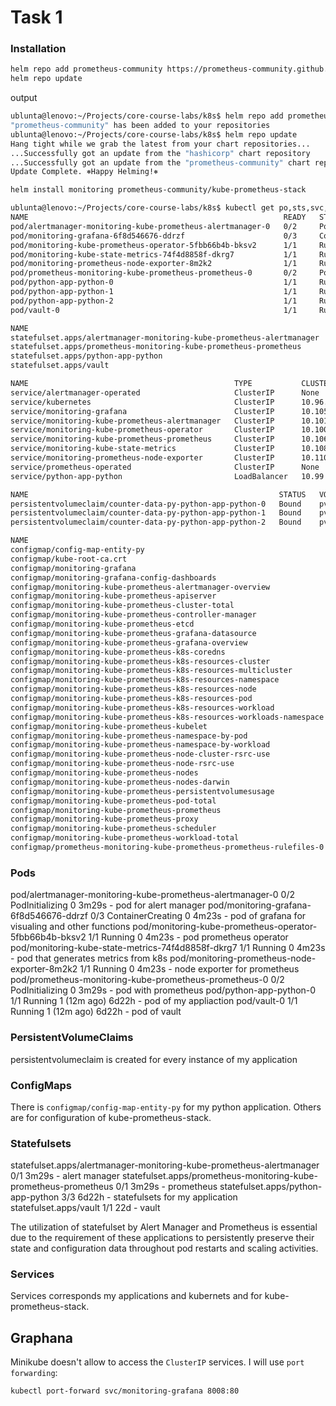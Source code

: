 # Task 1

### Installation

```bash
helm repo add prometheus-community https://prometheus-community.github.io/helm-charts
helm repo update
```
output
```bash
ublunta@lenovo:~/Projects/core-course-labs/k8s$ helm repo add prometheus-community https://prometheus-community.github.io/helm-charts
"prometheus-community" has been added to your repositories
ublunta@lenovo:~/Projects/core-course-labs/k8s$ helm repo update
Hang tight while we grab the latest from your chart repositories...
...Successfully got an update from the "hashicorp" chart repository
...Successfully got an update from the "prometheus-community" chart repository
Update Complete. ⎈Happy Helming!⎈
```

```bash
helm install monitoring prometheus-community/kube-prometheus-stack
```

```bash
ublunta@lenovo:~/Projects/core-course-labs/k8s$ kubectl get po,sts,svc,pvc,cm
NAME                                                         READY   STATUS              RESTARTS      AGE
pod/alertmanager-monitoring-kube-prometheus-alertmanager-0   0/2     PodInitializing     0             3m29s
pod/monitoring-grafana-6f8d546676-ddrzf                      0/3     ContainerCreating   0             4m23s
pod/monitoring-kube-prometheus-operator-5fbb66b4b-bksv2      1/1     Running             0             4m23s
pod/monitoring-kube-state-metrics-74f4d8858f-dkrg7           1/1     Running             0             4m23s
pod/monitoring-prometheus-node-exporter-8m2k2                1/1     Running             0             4m23s
pod/prometheus-monitoring-kube-prometheus-prometheus-0       0/2     PodInitializing     0             3m29s
pod/python-app-python-0                                      1/1     Running             1 (12m ago)   6d22h
pod/python-app-python-1                                      1/1     Running             1 (12m ago)   6d22h
pod/python-app-python-2                                      1/1     Running             1 (12m ago)   6d22h
pod/vault-0                                                  1/1     Running             1 (12m ago)   6d22h

NAME                                                                    READY   AGE
statefulset.apps/alertmanager-monitoring-kube-prometheus-alertmanager   0/1     3m29s
statefulset.apps/prometheus-monitoring-kube-prometheus-prometheus       0/1     3m29s
statefulset.apps/python-app-python                                      3/3     6d22h
statefulset.apps/vault                                                  1/1     22d

NAME                                              TYPE           CLUSTER-IP       EXTERNAL-IP   PORT(S)                      AGE
service/alertmanager-operated                     ClusterIP      None             <none>        9093/TCP,9094/TCP,9094/UDP   3m29s
service/kubernetes                                ClusterIP      10.96.0.1        <none>        443/TCP                      6d22h
service/monitoring-grafana                        ClusterIP      10.105.254.129   <none>        80/TCP                       4m24s
service/monitoring-kube-prometheus-alertmanager   ClusterIP      10.101.153.225   <none>        9093/TCP,8080/TCP            4m24s
service/monitoring-kube-prometheus-operator       ClusterIP      10.100.15.53     <none>        443/TCP                      4m24s
service/monitoring-kube-prometheus-prometheus     ClusterIP      10.106.171.106   <none>        9090/TCP,8080/TCP            4m24s
service/monitoring-kube-state-metrics             ClusterIP      10.108.198.64    <none>        8080/TCP                     4m24s
service/monitoring-prometheus-node-exporter       ClusterIP      10.110.240.229   <none>        9100/TCP                     4m24s
service/prometheus-operated                       ClusterIP      None             <none>        9090/TCP                     3m29s
service/python-app-python                         LoadBalancer   10.99.129.178    <pending>     8000:31777/TCP               6d22h

NAME                                                        STATUS   VOLUME                                     CAPACITY   ACCESS MODES   STORAGECLASS   AGE
persistentvolumeclaim/counter-data-py-python-app-python-0   Bound    pvc-61dbaeb2-7b4b-485a-9807-efbc2be588a2   10Mi       RWO            standard       6d22h
persistentvolumeclaim/counter-data-py-python-app-python-1   Bound    pvc-f280e565-8107-428f-bae1-4b4940d03113   10Mi       RWO            standard       6d22h
persistentvolumeclaim/counter-data-py-python-app-python-2   Bound    pvc-94faed66-aa7a-49f5-af34-4eea2ed95d26   10Mi       RWO            standard       6d22h

NAME                                                                     DATA   AGE
configmap/config-map-entity-py                                           2      6d22h
configmap/kube-root-ca.crt                                               1      34d
configmap/monitoring-grafana                                             1      4m24s
configmap/monitoring-grafana-config-dashboards                           1      4m24s
configmap/monitoring-kube-prometheus-alertmanager-overview               1      4m24s
configmap/monitoring-kube-prometheus-apiserver                           1      4m24s
configmap/monitoring-kube-prometheus-cluster-total                       1      4m24s
configmap/monitoring-kube-prometheus-controller-manager                  1      4m24s
configmap/monitoring-kube-prometheus-etcd                                1      4m24s
configmap/monitoring-kube-prometheus-grafana-datasource                  1      4m24s
configmap/monitoring-kube-prometheus-grafana-overview                    1      4m24s
configmap/monitoring-kube-prometheus-k8s-coredns                         1      4m24s
configmap/monitoring-kube-prometheus-k8s-resources-cluster               1      4m24s
configmap/monitoring-kube-prometheus-k8s-resources-multicluster          1      4m24s
configmap/monitoring-kube-prometheus-k8s-resources-namespace             1      4m24s
configmap/monitoring-kube-prometheus-k8s-resources-node                  1      4m24s
configmap/monitoring-kube-prometheus-k8s-resources-pod                   1      4m24s
configmap/monitoring-kube-prometheus-k8s-resources-workload              1      4m24s
configmap/monitoring-kube-prometheus-k8s-resources-workloads-namespace   1      4m24s
configmap/monitoring-kube-prometheus-kubelet                             1      4m24s
configmap/monitoring-kube-prometheus-namespace-by-pod                    1      4m24s
configmap/monitoring-kube-prometheus-namespace-by-workload               1      4m24s
configmap/monitoring-kube-prometheus-node-cluster-rsrc-use               1      4m24s
configmap/monitoring-kube-prometheus-node-rsrc-use                       1      4m24s
configmap/monitoring-kube-prometheus-nodes                               1      4m24s
configmap/monitoring-kube-prometheus-nodes-darwin                        1      4m24s
configmap/monitoring-kube-prometheus-persistentvolumesusage              1      4m24s
configmap/monitoring-kube-prometheus-pod-total                           1      4m24s
configmap/monitoring-kube-prometheus-prometheus                          1      4m24s
configmap/monitoring-kube-prometheus-proxy                               1      4m24s
configmap/monitoring-kube-prometheus-scheduler                           1      4m24s
configmap/monitoring-kube-prometheus-workload-total                      1      4m24s
configmap/prometheus-monitoring-kube-prometheus-prometheus-rulefiles-0   34     3m29s
```

### Pods
pod/alertmanager-monitoring-kube-prometheus-alertmanager-0   0/2     PodInitializing     0             3m29s - pod for alert manager
pod/monitoring-grafana-6f8d546676-ddrzf                      0/3     ContainerCreating   0             4m23s - pod of grafana for visualing and other functions
pod/monitoring-kube-prometheus-operator-5fbb66b4b-bksv2      1/1     Running             0             4m23s - pod prometheus operator
pod/monitoring-kube-state-metrics-74f4d8858f-dkrg7           1/1     Running             0             4m23s - pod that generates metrics from k8s
pod/monitoring-prometheus-node-exporter-8m2k2                1/1     Running             0             4m23s - node exporter for prometheus
pod/prometheus-monitoring-kube-prometheus-prometheus-0       0/2     PodInitializing     0             3m29s - pod with prometheus
pod/python-app-python-0                                      1/1     Running             1 (12m ago)   6d22h - pod of my appliaction
pod/vault-0                                                  1/1     Running             1 (12m ago)   6d22h - pod of vault

### PersistentVolumeClaims
persistentvolumeclaim is created for every instance of my application

### ConfigMaps
There is  `configmap/config-map-entity-py` for my python application.  Others are for configuration of kube-prometheus-stack.

### Statefulsets
statefulset.apps/alertmanager-monitoring-kube-prometheus-alertmanager   0/1     3m29s - alert manager
statefulset.apps/prometheus-monitoring-kube-prometheus-prometheus       0/1     3m29s -  prometheus
statefulset.apps/python-app-python                                      3/3     6d22h - statefulsets for my application
statefulset.apps/vault                                                  1/1     22d - vault

The utilization of statefulset by Alert Manager and Prometheus is essential due to the requirement of these applications to persistently preserve their state and configuration data throughout pod restarts and scaling activities.

### Services
Services corresponds my applications and kubernets and for kube-prometheus-stack.

## Graphana
Minikube doesn't allow to access the `ClusterIP` services. I will use `port forwarding`:

```bash
kubectl port-forward svc/monitoring-grafana 8008:80
```